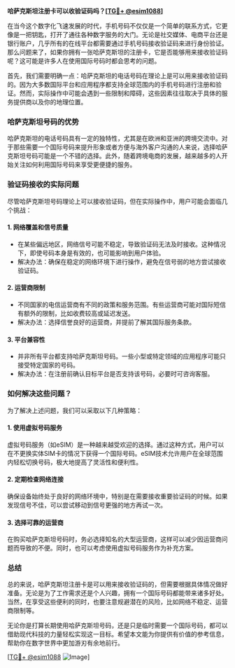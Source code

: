 **哈萨克斯坦注册卡可以收验证码吗？[[TG💪+ @esim1088](https://t.me/s/esim1088)]**

在当今这个数字化飞速发展的时代，手机号码不仅仅是一个简单的联系方式，它更像是一把钥匙，打开了通往各种数字服务的大门。无论是社交媒体、电商平台还是银行账户，几乎所有的在线平台都需要通过手机号码接收验证码来进行身份验证。那么问题来了，如果你拥有一张哈萨克斯坦的注册卡，它是否能够用来接收验证码呢？这可能是许多人在使用国际号码时都会思考的问题。

首先，我们需要明确一点：哈萨克斯坦的电话号码在理论上是可以用来接收验证码的。因为大多数国际平台和应用程序都支持全球范围内的手机号码进行注册和验证。然而，实际操作中可能会遇到一些限制和障碍，这些因素往往取决于具体的服务提供商以及你的地理位置。

### 哈萨克斯坦号码的优势

哈萨克斯坦的电话号码具有一定的独特性，尤其是在欧洲和亚洲的跨境交流中。对于那些需要一个国际号码来提升形象或者方便与海外客户沟通的人来说，选择哈萨克斯坦号码可能是一个不错的选择。此外，随着跨境电商的发展，越来越多的人开始关注如何利用国际号码来享受更便捷的服务。

### 验证码接收的实际问题

尽管哈萨克斯坦号码理论上可以接收验证码，但在实际操作中，用户可能会面临几个挑战：

#### 1. **网络覆盖和信号质量**
   - 在某些偏远地区，网络信号可能不稳定，导致验证码无法及时接收。这种情况下，即使号码本身是有效的，也可能影响到用户体验。
   - 解决办法：确保在稳定的网络环境下进行操作，避免在信号弱的地方尝试接收验证码。

#### 2. **运营商限制**
   - 不同国家的电信运营商有不同的政策和服务范围。有些运营商可能对国际短信有额外的限制，比如收费较高或延迟发送。
   - 解决办法：选择信誉良好的运营商，并提前了解其国际服务条款。

#### 3. **平台兼容性**
   - 并非所有平台都支持哈萨克斯坦号码。一些小型或特定领域的应用程序可能只接受特定国家的号码。
   - 解决办法：在注册前确认目标平台是否支持该号码，必要时可咨询客服。

### 如何解决这些问题？

为了解决上述问题，我们可以采取以下几种策略：

#### 1. **使用虚拟号码服务**
   虚拟号码服务（如eSIM）是一种越来越受欢迎的选择。通过这种方式，用户可以在不更换实体SIM卡的情况下获得一个国际号码。eSIM技术允许用户在全球范围内轻松切换号码，极大地提高了灵活性和便利性。

#### 2. **定期检查网络连接**
   确保设备始终处于良好的网络环境中，特别是在需要接收重要验证码的时候。如果发现信号不佳，可以尝试移动到信号更强的地方再试一次。

#### 3. **选择可靠的运营商**
   在购买哈萨克斯坦号码时，务必选择知名的大型运营商，这样可以减少因运营商问题而导致的不便。同时，也可以考虑使用虚拟号码服务作为补充方案。

### 总结

总的来说，哈萨克斯坦注册卡是可以用来接收验证码的，但需要根据具体情况做好准备。无论是为了工作需求还是个人兴趣，拥有一个国际号码都能带来诸多好处。当然，在享受这些便利的同时，也要注意规避潜在的风险，比如网络不稳定、运营商限制等。

无论你是打算长期使用哈萨克斯坦号码，还是只是临时需要一个国际号码，都可以借助现代科技的力量轻松实现这一目标。希望本文能为你提供有价值的参考信息，帮助你在数字世界中更加游刃有余地前行。

[[TG💪+ @esim1088](https://t.me/s/esim1088) ![Image](https://i.postimg.cc/4NQfJmqS/Snipaste-2025-05-13-00-14-12.png)]